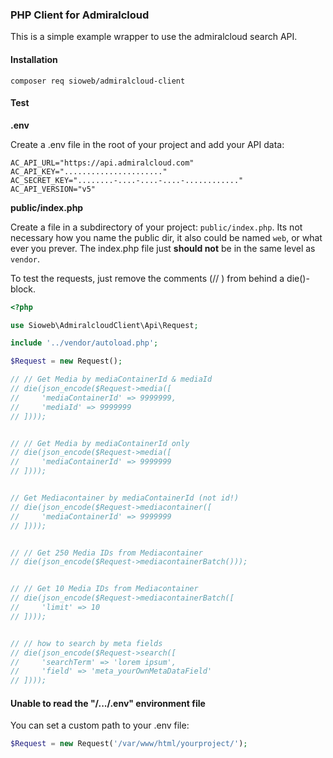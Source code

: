 ### PHP Client for Admiralcloud

This is a simple example wrapper to use the admiralcloud search API.

#### Installation

```shell
composer req sioweb/admiralcloud-client
```

#### Test

**.env**

Create a .env file in the root of your project and add your API data:

```
AC_API_URL="https://api.admiralcloud.com"
AC_API_KEY="......................"
AC_SECRET_KEY="........-....-....-....-............"
AC_API_VERSION="v5"
```

**public/index.php**

Create a file in a subdirectory of your project: `public/index.php`. Its not necessary how you name the public dir, it also could be named `web`, or what ever you prever. The index.php file just **should not** be in the same level as `vendor`.

To test the requests, just remove the comments (// ) from behind a die()-block.

```php
<?php

use Sioweb\AdmiralcloudClient\Api\Request;

include '../vendor/autoload.php';

$Request = new Request();

// // Get Media by mediaContainerId & mediaId
// die(json_encode($Request->media([
//     'mediaContainerId' => 9999999,
//     'mediaId' => 9999999
// ])));


// // Get Media by mediaContainerId only
// die(json_encode($Request->media([
//     'mediaContainerId' => 9999999
// ])));


// Get Mediacontainer by mediaContainerId (not id!)
// die(json_encode($Request->mediacontainer([
//     'mediaContainerId' => 9999999
// ])));


// // Get 250 Media IDs from Mediacontainer
// die(json_encode($Request->mediacontainerBatch()));


// // Get 10 Media IDs from Mediacontainer
// die(json_encode($Request->mediacontainerBatch([
//     'limit' => 10
// ])));


// // how to search by meta fields
// die(json_encode($Request->search([
//     'searchTerm' => 'lorem ipsum',
//     'field' => 'meta_yourOwnMetaDataField'
// ])));


```

#### Unable to read the "/.../.env" environment file

You can set a custom path to your .env file:

```php
$Request = new Request('/var/www/html/yourproject/');
```
